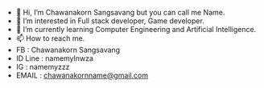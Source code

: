- 👋 Hi, I’m Chawanakorn  Sangsavang but you can call me Name.
- 👀 I’m interested in Full stack developer, Game developer.
- 🌱 I’m currently learning Computer Engineering and Artificial Intelligence.
- 📫 How to reach me.
- FB : Chawanakorn Sangsavang
- ID Line : namemylnwza
- IG : namemyzzz
- EMAIL : chawanakornname@gmail.com

<!---
NAMEMYZ/NAMEMYZ is a ✨ special ✨ repository because its `README.md` (this file) appears on your GitHub profile.
You can click the Preview link to take a look at your changes.
--->
